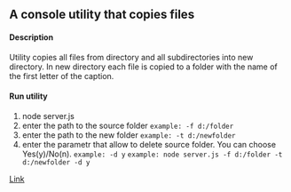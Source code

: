 A console utility that copies files
------------------------------------
#### Description
Utility copies all files from directory and all subdirectories into new directory.
In new directory each file is copied to a folder with the name of the first letter of the caption.
#### Run utility
1. node server.js
2. enter the path to the source folder `example: -f d:/folder`
3. enter the path to the new folder `example: -t d:/newfolder`
4. enter the parametr that allow to delete source folder. You can choose Yes(y)/No(n). `example: -d y`
`example: node server.js -f d:/folder -t d:/newfolder -d y`

[Link](https://github.com/ufqrf13vv/console_utilities/tree/files)